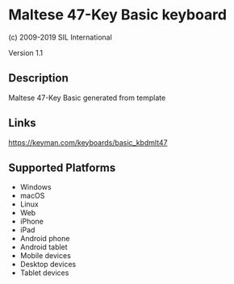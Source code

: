 Maltese 47-Key Basic keyboard
==============

(c) 2009-2019 SIL International

Version 1.1

Description
-----------

Maltese 47-Key Basic generated from template

Links
-----
https://keyman.com/keyboards/basic_kbdmlt47

Supported Platforms
-------------------
 * Windows
 * macOS
 * Linux
 * Web
 * iPhone
 * iPad
 * Android phone
 * Android tablet
 * Mobile devices
 * Desktop devices
 * Tablet devices

